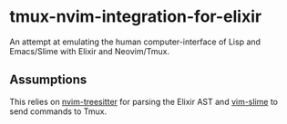 # tmux-nvim-integration-for-elixir
An attempt at emulating the human computer-interface of Lisp and Emacs/Slime with Elixir and Neovim/Tmux.

## Assumptions
This relies on [nvim-treesitter](https://github.com/nvim-treesitter/nvim-treesitter) for parsing the Elixir AST and [vim-slime](https://github.com/jpalardy/vim-slime) to send commands to Tmux.
